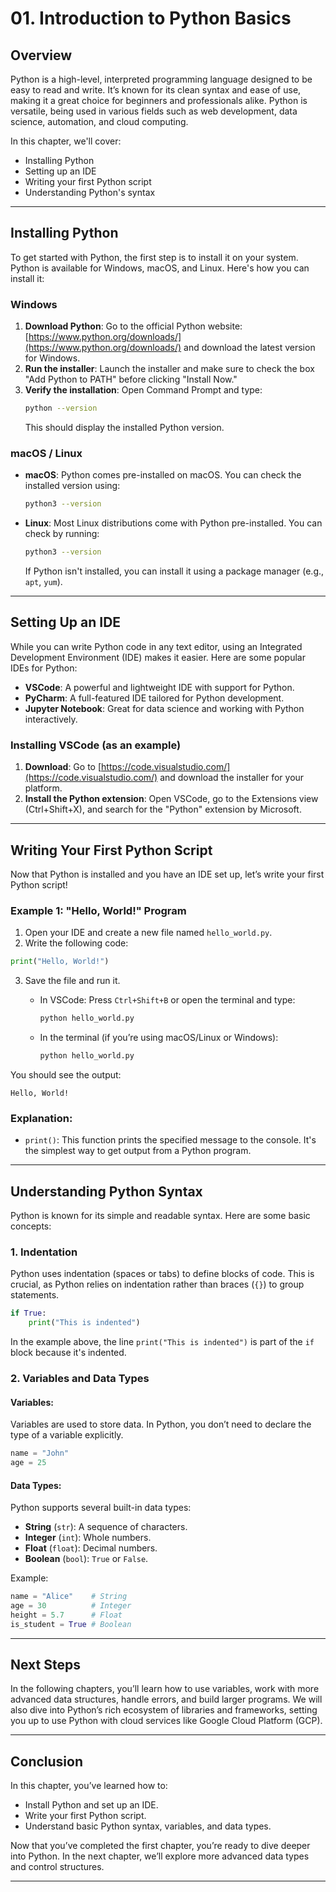 # 01. Introduction to Python Basics

## Overview
Python is a high-level, interpreted programming language designed to be easy to read and write. It’s known for its clean syntax and ease of use, making it a great choice for beginners and professionals alike. Python is versatile, being used in various fields such as web development, data science, automation, and cloud computing.

In this chapter, we'll cover:
- Installing Python
- Setting up an IDE
- Writing your first Python script
- Understanding Python's syntax

---

## Installing Python

To get started with Python, the first step is to install it on your system. Python is available for Windows, macOS, and Linux. Here's how you can install it:

### Windows
1. **Download Python**: Go to the official Python website: [https://www.python.org/downloads/](https://www.python.org/downloads/) and download the latest version for Windows.
2. **Run the installer**: Launch the installer and make sure to check the box "Add Python to PATH" before clicking "Install Now."
3. **Verify the installation**: Open Command Prompt and type:
   ```bash
   python --version
   ```
   This should display the installed Python version.

### macOS / Linux
- **macOS**: Python comes pre-installed on macOS. You can check the installed version using:
  ```bash
  python3 --version
  ```
- **Linux**: Most Linux distributions come with Python pre-installed. You can check by running:
  ```bash
  python3 --version
  ```
  If Python isn't installed, you can install it using a package manager (e.g., `apt`, `yum`).

---

## Setting Up an IDE

While you can write Python code in any text editor, using an Integrated Development Environment (IDE) makes it easier. Here are some popular IDEs for Python:

- **VSCode**: A powerful and lightweight IDE with support for Python.
- **PyCharm**: A full-featured IDE tailored for Python development.
- **Jupyter Notebook**: Great for data science and working with Python interactively.

### Installing VSCode (as an example)
1. **Download**: Go to [https://code.visualstudio.com/](https://code.visualstudio.com/) and download the installer for your platform.
2. **Install the Python extension**: Open VSCode, go to the Extensions view (Ctrl+Shift+X), and search for the "Python" extension by Microsoft.

---

## Writing Your First Python Script

Now that Python is installed and you have an IDE set up, let’s write your first Python script!

### Example 1: "Hello, World!" Program

1. Open your IDE and create a new file named `hello_world.py`.
2. Write the following code:

```python
print("Hello, World!")
```

3. Save the file and run it.

   - In VSCode: Press `Ctrl+Shift+B` or open the terminal and type:
     ```bash
     python hello_world.py
     ```
   
   - In the terminal (if you’re using macOS/Linux or Windows):
     ```bash
     python hello_world.py
     ```

You should see the output:
```
Hello, World!
```

### Explanation:
- `print()`: This function prints the specified message to the console. It's the simplest way to get output from a Python program.

---

## Understanding Python Syntax

Python is known for its simple and readable syntax. Here are some basic concepts:

### 1. Indentation
Python uses indentation (spaces or tabs) to define blocks of code. This is crucial, as Python relies on indentation rather than braces (`{}`) to group statements.

```python
if True:
    print("This is indented")
```

In the example above, the line `print("This is indented")` is part of the `if` block because it's indented.

### 2. Variables and Data Types

#### Variables:
Variables are used to store data. In Python, you don’t need to declare the type of a variable explicitly.

```python
name = "John"
age = 25
```

#### Data Types:
Python supports several built-in data types:
- **String** (`str`): A sequence of characters.
- **Integer** (`int`): Whole numbers.
- **Float** (`float`): Decimal numbers.
- **Boolean** (`bool`): `True` or `False`.

Example:
```python
name = "Alice"    # String
age = 30          # Integer
height = 5.7      # Float
is_student = True # Boolean
```

---

## Next Steps

In the following chapters, you’ll learn how to use variables, work with more advanced data structures, handle errors, and build larger programs. We will also dive into Python’s rich ecosystem of libraries and frameworks, setting you up to use Python with cloud services like Google Cloud Platform (GCP).

---

## Conclusion

In this chapter, you’ve learned how to:
- Install Python and set up an IDE.
- Write your first Python script.
- Understand basic Python syntax, variables, and data types.

Now that you’ve completed the first chapter, you’re ready to dive deeper into Python. In the next chapter, we’ll explore more advanced data types and control structures.

---